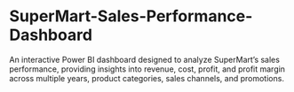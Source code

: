 # SuperMart-Sales-Performance-Dashboard
An interactive Power BI dashboard designed to analyze SuperMart’s sales performance, providing insights into revenue, cost, profit, and profit margin across multiple years, product categories, sales channels, and promotions.
